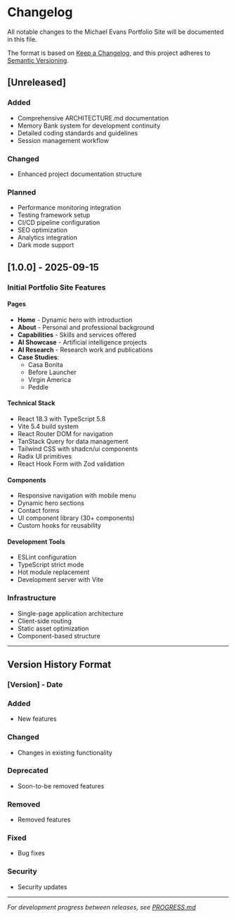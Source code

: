 # Changelog

All notable changes to the Michael Evans Portfolio Site will be documented in this file.

The format is based on [Keep a Changelog](https://keepachangelog.com/en/1.0.0/),
and this project adheres to [Semantic Versioning](https://semver.org/spec/v2.0.0.html).

## [Unreleased]

### Added
- Comprehensive ARCHITECTURE.md documentation
- Memory Bank system for development continuity
- Detailed coding standards and guidelines
- Session management workflow

### Changed
- Enhanced project documentation structure

### Planned
- Performance monitoring integration
- Testing framework setup
- CI/CD pipeline configuration
- SEO optimization
- Analytics integration
- Dark mode support

## [1.0.0] - 2025-09-15

### Initial Portfolio Site Features

#### Pages
- **Home** - Dynamic hero with introduction
- **About** - Personal and professional background
- **Capabilities** - Skills and services offered
- **AI Showcase** - Artificial intelligence projects
- **AI Research** - Research work and publications
- **Case Studies**:
  - Casa Bonita
  - Before Launcher
  - Virgin America
  - Peddle

#### Technical Stack
- React 18.3 with TypeScript 5.8
- Vite 5.4 build system
- React Router DOM for navigation
- TanStack Query for data management
- Tailwind CSS with shadcn/ui components
- Radix UI primitives
- React Hook Form with Zod validation

#### Components
- Responsive navigation with mobile menu
- Dynamic hero sections
- Contact forms
- UI component library (30+ components)
- Custom hooks for reusability

#### Development Tools
- ESLint configuration
- TypeScript strict mode
- Hot module replacement
- Development server with Vite

### Infrastructure
- Single-page application architecture
- Client-side routing
- Static asset optimization
- Component-based structure

---

## Version History Format

### [Version] - Date
### Added
- New features

### Changed
- Changes in existing functionality

### Deprecated
- Soon-to-be removed features

### Removed
- Removed features

### Fixed
- Bug fixes

### Security
- Security updates

---

*For development progress between releases, see [PROGRESS.md](./PROGRESS.md)*